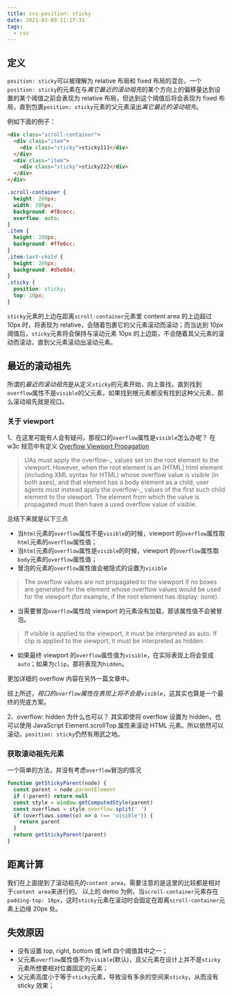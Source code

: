```yaml
---
title: css-position: sticky
date: 2021-03-09 11:17:31
tags:
  - css
---
```


## 定义

`position: sticky`可以被理解为 relative 布局和 fixed 布局的混合。一个`position: sticky`的元素在与*离它最近的滚动祖先*的某个方向上的偏移量达到设置的某个阈值之前会表现为 relative 布局，但达到这个阈值后将会表现为 fixed 布局，直到包裹`position: sticky`元素的父元素滚出*离它最近的滚动祖先*。

例如下面的例子：

```html
<div class="scroll-container">
  <div class="item">
    <div class="sticky">sticky111</div>
  </div>
  <div class="item">
    <div class="sticky">sticky222</div>
  </div>
</div>
```

```CSS
.scroll-container {
  height: 200px;
  width: 200px;
  background: #f8cecc;
  overflow: auto;
}
.item {
  height: 200px;
  background: #ffe6cc;
}
.item:last-child {
  height: 200px;
  background: #d5e8d4;
}
.sticky {
  position: sticky;
  top: 10px;
}
```

`sticky`元素的上边在距离`scroll-container`元素里 content area 的上边超过 10px 时，将表现为 relative，会随着包裹它的父元素滚动而滚动；而当达到 10px 阈值后，`sticky`元素将会保持与滚动元素 10px 的上边距，不会随着其父元素的滚动而滚动，直到父元素滚动出滚动元素。

## 最近的滚动祖先

所谓的*最近的滚动祖先*是从定义`sticky`的元素开始，向上查找，直到找到`overflow`属性不是`visible`的父元素，如果找到根元素都没有找到这种父元素，那么滚动祖先就是视口。

### 关于 viewport

1、在这里可能有人会有疑问，那视口的`overflow`属性是`visible`怎么办呢？
在 w3c 规范中有定义 [Overflow Viewport Propagation](https://www.w3.org/TR/css-overflow-3/#overflow-propagation)

> UAs must apply the overflow-_ values set on the root element to the viewport. However, when the root element is an [HTML] html element (including XML syntax for HTML) whose overflow value is visible (in both axes), and that element has a body element as a child, user agents must instead apply the overflow-_ values of the first such child element to the viewport. The element from which the value is propagated must then have a used overflow value of visible.

总结下来就是以下三点

- 当`html`元素的`overflow`属性不是`visible`的时候，viewport 的`overflow`属性取`html`元素的`overflow`属性值；
- 当`html`元素的`overflow`属性是`visible`的时候，viewport 的`overflow`属性取`body`元素的`overflow`属性值；
- 冒泡的元素的`overflow`属性值会被隐式的设置为`visible`

> The overflow values are not propagated to the viewport if no boxes are generated for the element whose overflow values would be used for the viewport (for example, if the root element has display: none).

- 当需要冒泡`overflow`属性给 viewport 的元素没有加载，那该属性值不会被冒泡。

> If visible is applied to the viewport, it must be interpreted as auto. If clip is applied to the viewport, it must be interpreted as hidden.

- 如果最终 viewport 的`overflow`属性值为`visible`，在实际表现上将会变成`auto`；如果为`clip`，那将表现为`hidden`。

更加详细的 overflow 内容在另外一篇文章中。

综上所述，_视口的`overflow`属性在表现上将不会是`visible`_，这其实也算是一个最终的兜底方案。

2、overflow: hidden 为什么也可以？
其实即使将 overflow 设置为 hidden，也可以使用 JavaScript Element.scrollTop 属性来滚动 HTML 元素。所以依然可以滚动，`position: sticky`仍然有用武之地。

### 获取滚动祖先元素

一个简单的方法，并没有考虑`overflow`冒泡的情况

```js
function getStickyParent(node) {
  const parent = node.parentElement
  if (!parent) return null
  const style = window.getComputedStyle(parent)
  const overflows = style.overflow.split(' ')
  if (overflows.some((o) => o !== 'visible')) {
    return parent
  }
  return getStickyParent(parent)
}
```

## 距离计算

我们在上面提到了滚动祖先的`content area`，需要注意的是这里的比较都是相对于`content area`来进行的。
以上的 demo 为例，当`scroll-container`元素存在`padding-top: 10px`，这时`sticky`元素在滚动时会固定在距离`scroll-container`元素上边缘 20px 处。

## 失效原因

- 没有设置 top, right, bottom 或 left 四个阈值其中之一；
- 父元素`overflow`属性值不为`visible`(默认)，且父元素在设计上并不是`sticky`元素所想要相对位置固定的元素；
- 父元素高度小于等于`sticky`元素，导致没有多余的空间来`sticky`，从而没有 sticky 效果；
